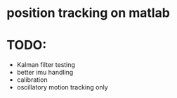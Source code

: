 # position tracking on matlab

# TODO: 
- Kalman filter testing
- better imu handling
- calibration
- oscillatory motion tracking only
